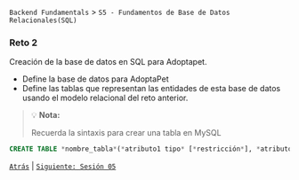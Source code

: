 `Backend Fundamentals` > `S5 - Fundamentos de Base de Datos Relacionales(SQL)`

### Reto 2

Creación de la base de datos en SQL para Adoptapet.

- Define la base de datos para AdoptaPet
- Define las tablas que representan las entidades de esta base de datos usando el modelo relacional del reto anterior.

>💡 **Nota:**
>
>Recuerda la sintaxis para crear una tabla en MySQL

```sql
CREATE TABLE *nombre_tabla*(*atributo1 tipo* [*restricción*], *atributo2...);*
```

[`Atrás`](../Ejemplo-04/Readme.md) | [`Siguiente: Sesión 05`](../README.md)
